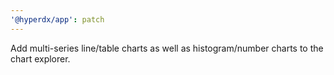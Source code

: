 ```yaml
---
'@hyperdx/app': patch
---
```


Add multi-series line/table charts as well as histogram/number charts to the
chart explorer.

